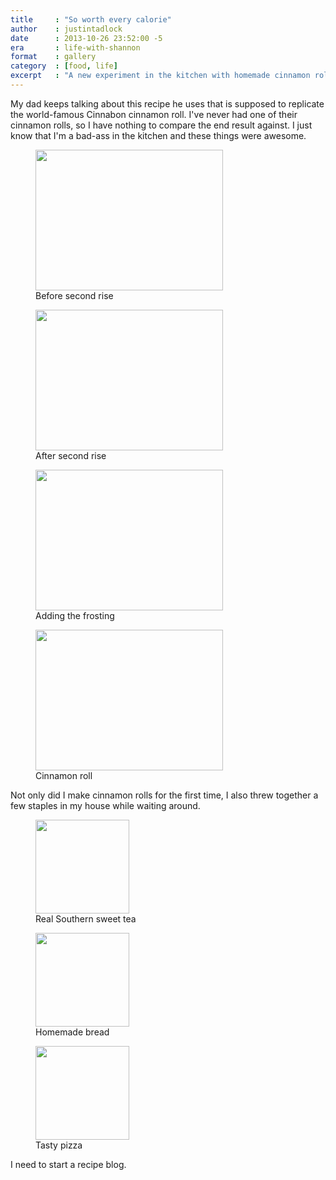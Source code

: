 ```yaml
---
title     : "So worth every calorie"
author    : justintadlock
date      : 2013-10-26 23:52:00 -5
era       : life-with-shannon
format    : gallery
category  : [food, life]
excerpt   : "A new experiment in the kitchen with homemade cinnamon rolls and some other goodies."
---
```


My dad keeps talking about this recipe he uses that is supposed to replicate the world-famous Cinnabon cinnamon roll.  I've never had one of their cinnamon rolls, so I have nothing to compare the end result against.  I just know that I'm a bad-ass in the kitchen and these things were awesome.

<div class="gallery gallery-columns-2">
	<figure class="gallery-item">
		<a href="http://justintadlock.com/blog/wp-content/uploads/2013/10/before-rising.jpg"><img width="300" height="225" src="http://justintadlock.com/blog/wp-content/uploads/2013/10/before-rising-300x225.jpg" class="attachment-medium size-medium" alt="" srcset="http://justintadlock.com/blog/wp-content/uploads/2013/10/before-rising-300x225.jpg 300w, http://justintadlock.com/blog/wp-content/uploads/2013/10/before-rising-960x720.jpg 960w, http://justintadlock.com/blog/wp-content/uploads/2013/10/before-rising-900x675.jpg 900w, http://justintadlock.com/blog/wp-content/uploads/2013/10/before-rising.jpg 1600w" sizes="(max-width: 300px) 100vw, 300px"></a>
		<figcaption class="gallery-caption">Before second rise</figcaption>
	</figure>
	<figure class="gallery-item">
		<a href="http://justintadlock.com/blog/wp-content/uploads/2013/10/after-rising.jpg"><img width="300" height="225" src="http://justintadlock.com/blog/wp-content/uploads/2013/10/after-rising-300x225.jpg" class="attachment-medium size-medium" alt="" srcset="http://justintadlock.com/blog/wp-content/uploads/2013/10/after-rising-300x225.jpg 300w, http://justintadlock.com/blog/wp-content/uploads/2013/10/after-rising-960x720.jpg 960w, http://justintadlock.com/blog/wp-content/uploads/2013/10/after-rising-900x675.jpg 900w, http://justintadlock.com/blog/wp-content/uploads/2013/10/after-rising.jpg 1600w" sizes="(max-width: 300px) 100vw, 300px"></a>
		<figcaption class="gallery-caption">After second rise</figcaption>
	</figure>
	<figure class="gallery-item">
		<a href="http://justintadlock.com/blog/wp-content/uploads/2013/10/frosting.jpg"><img width="300" height="225" src="http://justintadlock.com/blog/wp-content/uploads/2013/10/frosting-300x225.jpg" class="attachment-medium size-medium" alt="" srcset="http://justintadlock.com/blog/wp-content/uploads/2013/10/frosting-300x225.jpg 300w, http://justintadlock.com/blog/wp-content/uploads/2013/10/frosting-960x720.jpg 960w, http://justintadlock.com/blog/wp-content/uploads/2013/10/frosting-900x675.jpg 900w, http://justintadlock.com/blog/wp-content/uploads/2013/10/frosting.jpg 1600w" sizes="(max-width: 300px) 100vw, 300px"></a>
		<figcaption class="gallery-caption">Adding the frosting</figcaption>
	</figure>
	<figure class="gallery-item">
		<a href="http://justintadlock.com/blog/wp-content/uploads/2013/10/cinnamon-roll.jpg"><img width="300" height="225" src="http://justintadlock.com/blog/wp-content/uploads/2013/10/cinnamon-roll-300x225.jpg" class="attachment-medium size-medium" alt="" srcset="http://justintadlock.com/blog/wp-content/uploads/2013/10/cinnamon-roll-300x225.jpg 300w, http://justintadlock.com/blog/wp-content/uploads/2013/10/cinnamon-roll-960x720.jpg 960w, http://justintadlock.com/blog/wp-content/uploads/2013/10/cinnamon-roll-900x675.jpg 900w, http://justintadlock.com/blog/wp-content/uploads/2013/10/cinnamon-roll.jpg 1600w" sizes="(max-width: 300px) 100vw, 300px"></a>
		<figcaption class="gallery-caption">Cinnamon roll</figcaption>
	</figure>
</div>

Not only did I make cinnamon rolls for the first time, I also threw together a few staples in my house while waiting around.

<div class="gallery gallery-columns-3">
	<figure class="gallery-item">
		<a href="http://justintadlock.com/blog/wp-content/uploads/2013/10/sweet-tea.jpg"><img width="150" height="150" src="http://justintadlock.com/blog/wp-content/uploads/2013/10/sweet-tea-150x150.jpg" class="attachment-thumbnail size-thumbnail" alt=""></a>
		<figcaption class="gallery-caption">Real Southern sweet tea</figcaption>
	</figure>
	<figure class="gallery-item">
		<a href="http://justintadlock.com/blog/wp-content/uploads/2013/10/bread-loaf.jpg"><img width="150" height="150" src="http://justintadlock.com/blog/wp-content/uploads/2013/10/bread-loaf-150x150.jpg" class="attachment-thumbnail size-thumbnail" alt=""></a>
		<figcaption class="gallery-caption">Homemade bread</figcaption>
	</figure>
	<figure class="gallery-item">
		<a href="http://justintadlock.com/blog/wp-content/uploads/2013/10/pizza.jpg"><img width="150" height="150" src="http://justintadlock.com/blog/wp-content/uploads/2013/10/pizza-150x150.jpg" class="attachment-thumbnail size-thumbnail" alt=""></a>
		<figcaption class="gallery-caption">Tasty pizza</figcaption>
	</figure>
</div>

I need to start a recipe blog.
